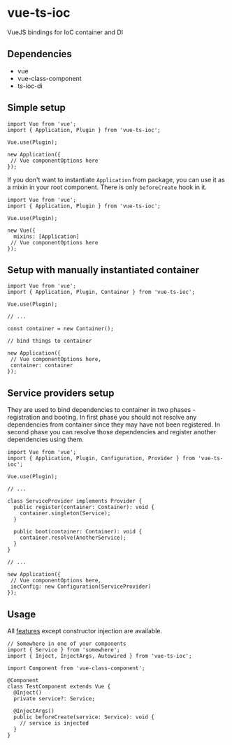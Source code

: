 # vue-ts-ioc
VueJS bindings for IoC container and DI

## Dependencies
- vue
- vue-class-component
- ts-ioc-di

## Simple setup
```
import Vue from 'vue';
import { Application, Plugin } from 'vue-ts-ioc';

Vue.use(Plugin);

new Application({
 // Vue componentOptions here
});
```

If you don't want to instantiate `Application` from package, you can use it as a mixin in your root component.
There is only `beforeCreate` hook in it.

```
import Vue from 'vue';
import { Application, Plugin } from 'vue-ts-ioc';

Vue.use(Plugin);

new Vue({
  mixins: [Application]
 // Vue componentOptions here
});
```

## Setup with manually instantiated container
```
import Vue from 'vue';
import { Application, Plugin, Container } from 'vue-ts-ioc';

Vue.use(Plugin);

// ...

const container = new Container();

// bind things to container

new Application({
 // Vue componentOptions here,
 container: container
});
```
## Service providers setup
They are used to bind dependencies to container in two phases - registration and booting.
In first phase you should not resolve any dependencies from container since they may have not been registered.
In second phase you can resolve those dependencies and register another dependencies using them.
```
import Vue from 'vue';
import { Application, Plugin, Configuration, Provider } from 'vue-ts-ioc';

Vue.use(Plugin);

// ...

class ServiceProvider implements Provider {
  public register(container: Container): void {
    container.singleton(Service);
  }

  public boot(container: Container): void {
    container.resolve(AnotherService);
  }
}

// ...

new Application({
 // Vue componentOptions here,
 iocConfig: new Configuration(ServiceProvider)
});
```

## Usage
All [features](https://npmjs.com/package/ts-ioc-di) except constructor injection are available. 
```
// Somewhere in one of your components
import { Service } from 'somewhere';
import { Inject, InjectArgs, Autowired } from 'vue-ts-ioc';

import Component from 'vue-class-component';

@Component
class TestComponent extends Vue {
  @Inject()
  private service?: Service;

  @InjectArgs()
  public beforeCreate(service: Service): void {
    // service is injected
  }
}
```
